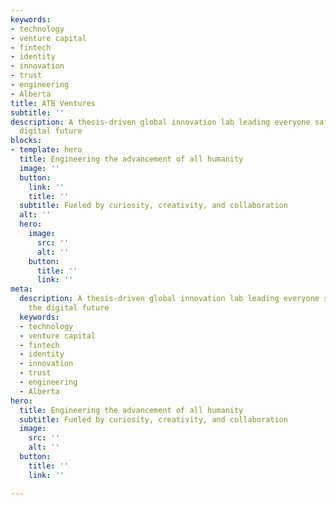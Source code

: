 ```yaml
---
keywords:
- technology
- venture capital
- fintech
- identity
- innovation
- trust
- engineering
- Alberta
title: ATB Ventures
subtitle: ''
description: A thesis-driven global innovation lab leading everyone safely into the
  digital future
blocks:
- template: hero
  title: Engineering the advancement of all humanity
  image: ''
  button:
    link: ''
    title: ''
  subtitle: Fueled by curiosity, creativity, and collaboration
  alt: ''
  hero:
    image:
      src: ''
      alt: ''
    button:
      title: ''
      link: ''
meta:
  description: A thesis-driven global innovation lab leading everyone safely into
    the digital future
  keywords:
  - technology
  - venture capital
  - fintech
  - identity
  - innovation
  - trust
  - engineering
  - Alberta
hero:
  title: Engineering the advancement of all humanity
  subtitle: Fueled by curiosity, creativity, and collaboration
  image:
    src: ''
    alt: ''
  button:
    title: ''
    link: ''

---
```

